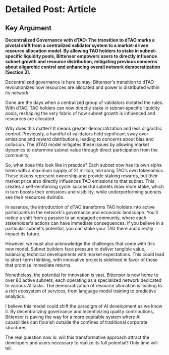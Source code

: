 # Detailed Post: Article

## Key Argument

****Decentralized Governance with dTAO**: The transition to dTAO marks a pivotal shift from a centralized validator system to a market-driven resource allocation model. By allowing TAO holders to stake in subnet-specific liquidity pools, Bittensor empowers users to directly influence subnet growth and resource distribution, mitigating previous concerns about oligarchic control and enhancing overall network democratization [Section 3].**

Decentralized governance is here to stay: Bittensor's transition to dTAO revolutionizes how resources are allocated and power is distributed within its network.

Gone are the days when a centralized group of validators dictated the rules. With dTAO, TAO holders can now directly stake in subnet-specific liquidity pools, reshaping the very fabric of how subnet growth is influenced and resources are allocated.

Why does this matter? It means greater democratization and less oligarchic control. Previously, a handful of validators held significant sway over emissions and reward distributions, leading to concerns about bias and collusion. The dTAO model mitigates these issues by allowing market dynamics to determine subnet value through direct participation from the community.

So, what does this look like in practice? Each subnet now has its own alpha token with a maximum supply of 21 million, mirroring TAO’s own tokenomics. These tokens represent ownership and provide staking rewards, but their market price also directly influences TAO emissions to that subnet. This creates a self-reinforcing cycle: successful subnets draw more stake, which in turn boosts their emissions and visibility, while underperforming subnets see their resources dwindle.

In essence, the introduction of dTAO transforms TAO holders into active participants in the network's governance and economic landscape. You’ll notice a shift from a passive to an engaged community, where each stakeholder's actions can have immediate consequences. If you believe in a particular subnet's potential, you can stake your TAO there and directly impact its future.

However, we must also acknowledge the challenges that come with this new model. Subnet builders face pressure to deliver tangible value, balancing technical developments with market expectations. This could lead to short-term thinking, with innovative projects sidelined in favor of those that promise immediate returns.

Nonetheless, the potential for innovation is vast. Bittensor is now home to over 80 active subnets, each operating as a specialized network dedicated to various AI tasks. The democratization of resource allocation is leading to a rich ecosystem of services, from language model training to predictive analytics.

I believe this model could shift the paradigm of AI development as we know it. By decentralizing governance and incentivizing quality contributions, Bittensor is paving the way for a more equitable system where AI capabilities can flourish outside the confines of traditional corporate structures. 

The real question now is: will this transformative approach attract the developers and users necessary to realize its full potential? Only time will tell.
